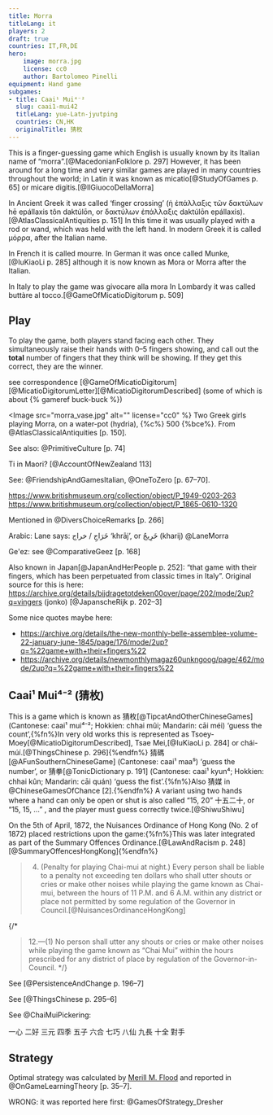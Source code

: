```yaml
---
title: Morra
titleLang: it
players: 2
draft: true
countries: IT,FR,DE
hero:
    image: morra.jpg
    license: cc0
    author: Bartolomeo Pinelli
equipment: Hand game
subgames:
- title: Caai¹ Mui⁴⁻²
  slug: caai1-mui42
  titleLang: yue-Latn-jyutping
  countries: CN,HK
  originalTitle: 猜枚
---
```


<p class="lead">
This is a finger-guessing game which English is usually known by its Italian name of “<span class="aka" lang="it">morra</span>”.[@MacedonianFolklore p. 297] However, it has been around for a long time and very similar games are played in many countries throughout the world; in Latin it was known as <span lang="la" class="aka">micatio</span>[@StudyOfGames p.  65] or <span lang="la" class="aka">micare digitis</span>.[@IlGiuocoDellaMorra]
</p>

In Ancient Greek it was called ‘finger crossing’ (<span lang="el-polyton" class="aka">ἡ ἐπάλλαξις τῶν δακτύλων</span> <span lang="el-Latn-polyton" class="aka">hē epállaxis tôn daktúlōn</span>, or <span lang="el-polyton" class="aka">δακτύλων ἐπάλλαξις</span> <span lang="el-Latn-polyton" class="aka">daktúlōn epállaxis</span>).[@AtlasClassicalAntiquities p. 151] In this time it was usually played with a rod or wand, which was held with the left hand. In modern Greek it is called <span lang="el" class="aka">μόρρα</span>, after the Italian name.

In French it is called <span lang="fr" class="aka">mourre</span>. In German it was once called <span lang="de" class="aka">Munke</span>,[@IuKiaoLi p. 285] although it is now known as <span lang="de" class="aka">Mora</span> or <span lang="de" class="aka">Morra</span> after the Italian.

In Italy to play the game was <span lang="it">givocare alla mora</span>
In Lombardy it was called <span lang="lmo" class="aka">buttàre al tocco</span>.[@GameOfMicatioDigitorum p. 509]

## Play

To play the game, both players stand facing each other. They simultaneously raise their hands with 0–5 fingers showing, and call out the **total** number of fingers that they think will be showing. If they get this correct, they are the winner.

see correspondence [@GameOfMicatioDigitorum] [@MicatioDigitorumLetter][@MicatioDigitorumDescribed] (some of which is about {% gameref buck-buck %})

<Image src="morra_vase.jpg" alt="" license="cc0" %}
Two Greek girls playing Morra, on a water-pot (<span lang="grc-Latn">hydria</span>), {%c%} 500 {%bce%}. From @AtlasClassicalAntiquities [p. 150].
</Image>

See also: @PrimitiveCulture [p. 74]

Ti in Maori? [@AccountOfNewZealand 113]

See: @FriendshipAndGamesItalian, @OneToZero [p. 67–70].

https://www.britishmuseum.org/collection/object/P_1949-0203-263
https://www.britishmuseum.org/collection/object/P_1865-0610-1320

Mentioned in @DiversChoiceRemarks [p. 266]

Arabic: Lane says: خَرَاجِ / خراج ‘khrāj’, or <span lang="ar" class="aka">خَرِيجٌ</span> (<span lang="ar-Latn" class="aka">kharij</span>)
@LaneMorra

Ge'ez: see @ComparativeGeez [p. 168]

Also known in Japan[@JapanAndHerPeople p. 252]: “that game with their fingers, which has been perpetuated from classic times in Italy”. Original source for this is here: https://archive.org/details/bijdragetotdeken00over/page/202/mode/2up?q=vingers (jonko) [@JapanscheRijk p. 202–3]

Some nice quotes maybe here:
- https://archive.org/details/the-new-monthly-belle-assemblee-volume-22-january-june-1845/page/176/mode/2up?q=%22game+with+their+fingers%22
- https://archive.org/details/newmonthlymagaz60unkngoog/page/462/mode/2up?q=%22game+with+their+fingers%22

## <span lang="yue-Latn-jyutping" class="aka">Caai¹ Mui⁴⁻²</span> (<span lang="yue" class="aka">猜枚</span>)

This is a game which is known as <span lang="zh" class="aka">猜枚</span>[@TipcatAndOtherChineseGames] (Cantonese: <span lang="yue-Latn-jyutping" class="aka">caai¹ mui⁴⁻²</span>; Hokkien: <span lang="nan-Latn" class="aka">chhai mûi</span>; Mandarin: <span lang="cmn-Latn-pinyin" class="aka">cāi méi</span>) ‘guess the count’,{%fn%}In very old works this is represented as <span lang="yue-Latn" class="aka">Tsoey-Moey</span>[@MicatioDigitorumDescribed], <span lang="yue-Latn" class="aka">Tsae Mei</span>,[@IuKiaoLi p. 284] or <span lang="yue-Latn" class="aka">chái-múí</span>.[@ThingsChinese p. 296]{%endfn%} <span lang="yue" class="aka">猜碼</span>[@AFunSouthernChineseGame] (Cantonese: <span class="aka" lang="yue-Latn-jyutping">caai¹ maa⁵</span>) ‘guess the number’, or <span lang="zh" class="aka">猜拳</span>[@TonicDictionary p. 191] (Cantonese: <span lang="yue-Latn-jyutping" class="aka">caai¹ kyun⁴</span>; Hokkien: <span lang="nan-Latn" class="aka">chhai kûn</span>; Mandarin: <span class="aka" lang="cmn-Latn-pinyin">cāi quán</span>) ‘guess the fist’.{%fn%}Also <span lang="zh" class="aka">猜媒</span> in @ChineseGamesOfChance [2].{%endfn%} A variant using two hands where a hand can only be open or shut is also called “15, 20” <span lang="zh" class="aka">十五二十</span>, or “15, 15, …” , and the player must guess correctly twice.[@ShiwuShiwu]

On the 5th of April, 1872, the Nuisances Ordinance of Hong Kong (No. 2 of 1872) placed restrictions upon the game:{%fn%}This was later integrated as part of the Summary Offences Ordinance.[@LawAndRacism p. 248][@SummaryOffencesHongKong]{%endfn%}

> 4. (Penalty for playing Chai-mui at night.) Every person shall be liable to a penalty not exceeding ten dollars who shall utter shouts or cries or make other noises while playing the game known as Chai-mui, between the hours of 11 P.M. and 6 A.M. within any district or place not permitted by some regulation of the Governor in Council.[@NuisancesOrdinanceHongKong]

{/*
> 12.—(1) No person shall utter any shouts or cries or make other noises while playing the game known as “<span class="aka" lang="yue-Latn">Chai Mui</span>” within the hours prescribed for any district of place by regulation of the Governor-in-Council.
*/}

See [@PersistenceAndChange p. 196–7]

See [@ThingsChinese p. 295–6]

See @ChaiMuiPickering:

<span lang="zh">
一心
二好
三元
四季
五子
六合
七巧
八仙
九長
十全
對手
</span>


## Strategy

Optimal strategy was calculated by [Merill M.
Flood](https://en.wikipedia.org/wiki/Merrill_M._Flood) and reported in
@OnGameLearningTheory [p. 35–7].

WRONG: it was reported here first: @GamesOfStrategy_Dresher
